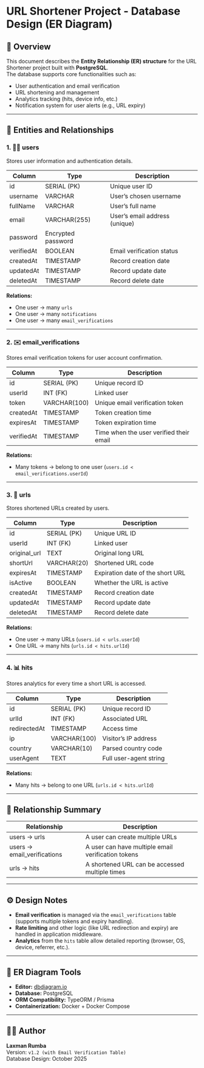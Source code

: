 # URL Shortener Project - Database Design (ER Diagram)

## 📘 Overview

This document describes the **Entity Relationship (ER) structure** for the URL Shortener project built with **PostgreSQL**.  
The database supports core functionalities such as:

- User authentication and email verification  
- URL shortening and management  
- Analytics tracking (hits, device info, etc.)  
- Notification system for user alerts (e.g., URL expiry)

---

## 🧩 Entities and Relationships

### 1. 🧑‍💻 users
Stores user information and authentication details.

| Column | Type | Description |
|---------|------|--------------|
| id | SERIAL (PK) | Unique user ID |
| username | VARCHAR | User’s chosen username |
| fullName | VARCHAR | User’s full name |
| email | VARCHAR(255) | User’s email address (unique) |
| password | Encrypted password |
| verifiedAt | BOOLEAN | Email verification status |
| createdAt | TIMESTAMP | Record creation date |
| updatedAt | TIMESTAMP | Record update date |
| deletedAt | TIMESTAMP | Record delete date |

**Relations:**
- One user → many `urls`
- One user → many `notifications`
- One user → many `email_verifications`

---

### 2. ✉️ email_verifications
Stores email verification tokens for user account confirmation.

| Column | Type | Description |
|---------|------|--------------|
| id | SERIAL (PK) | Unique record ID |
| userId | INT (FK) | Linked user |
| token | VARCHAR(100) | Unique email verification token |
| createdAt | TIMESTAMP | Token creation time |
| expiresAt | TIMESTAMP | Token expiration time |
| verifiedAt | TIMESTAMP | Time when the user verified their email |

**Relations:**
- Many tokens → belong to one user (`users.id < email_verifications.userId`)

---

### 3. 🔗 urls
Stores shortened URLs created by users.

| Column | Type | Description |
|---------|------|--------------|
| id | SERIAL (PK) | Unique URL ID |
| userId | INT (FK) | Linked user |
| original_url | TEXT | Original long URL |
| shortUrl | VARCHAR(20) | Shortened URL code |
| expiresAt | TIMESTAMP | Expiration date of the short URL |
| isActive | BOOLEAN | Whether the URL is active |
| createdAt | TIMESTAMP | Record creation date |
| updatedAt | TIMESTAMP | Record update date |
| deletedAt | TIMESTAMP | Record delete date |

**Relations:**
- One user → many URLs (`users.id < urls.userId`)
- One URL → many hits (`urls.id < hits.urlId`)

---

### 4. 📊 hits
Stores analytics for every time a short URL is accessed.

| Column | Type | Description |
|---------|------|--------------|
| id | SERIAL (PK) | Unique record ID |
| urlId | INT (FK) | Associated URL |
| redirectedAt | TIMESTAMP | Access time |
| ip | VARCHAR(100) | Visitor’s IP address |
| country | VARCHAR(10) | Parsed country code |
| userAgent | TEXT | Full user-agent string |

**Relations:**
- Many hits → belong to one URL (`urls.id < hits.urlId`)

---



## 🔗 Relationship Summary

| Relationship | Description |
|---------------|--------------|
| users → urls | A user can create multiple URLs |
| users → email_verifications | A user can have multiple email verification tokens |
| urls → hits | A shortened URL can be accessed multiple times |

---

## ⚙️ Design Notes

- **Email verification** is managed via the `email_verifications` table (supports multiple tokens and expiry handling).  
- **Rate limiting** and other logic (like URL redirection and expiry) are handled in application middleware.  
- **Analytics** from the `hits` table allow detailed reporting (browser, OS, device, referrer, etc.).

---

## 🧩 ER Diagram Tools

- **Editor:** [dbdiagram.io](https://dbdiagram.io)  
- **Database:** PostgreSQL  
- **ORM Compatibility:** TypeORM / Prisma  
- **Containerization:** Docker + Docker Compose

---

## 👨‍💻 Author

**Laxman Rumba**  
Version: `v1.2 (with Email Verification Table)`  
Database Design: October 2025
